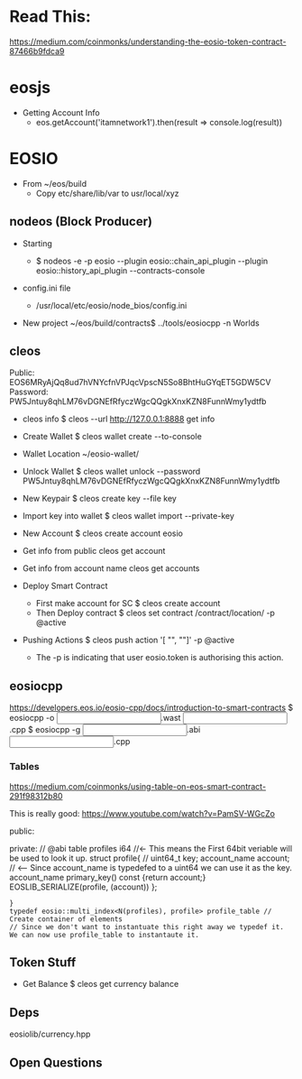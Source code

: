 # Read This:
https://medium.com/coinmonks/understanding-the-eosio-token-contract-87466b9fdca9

# eosjs 
- Getting Account Info
	- eos.getAccount('itamnetwork1').then(result => console.log(result))

# EOSIO
- From ~/eos/build
  - Copy etc/share/lib/var to usr/local/xyz

## nodeos (Block Producer)
- Starting
	- $ nodeos -e -p eosio --plugin eosio::chain_api_plugin --plugin eosio::history_api_plugin --contracts-console
- config.ini file
	- /usr/local/etc/eosio/node_bios/config.ini

- New project
~/eos/build/contracts$ ../tools/eosiocpp -n Worlds

## cleos
Public: EOS6MRyAjQq8ud7hVNYcfnVPJqcVpscN5So8BhtHuGYqET5GDW5CV
Password: PW5Jntuy8qhLM76vDGNEfRfyczWgcQQgkXnxKZN8FunnWmy1ydtfb

- cleos info
$ cleos --url http://127.0.0.1:8888 get info

- Create Wallet
$ cleos wallet create --to-console

- Wallet Location
~/eosio-wallet/

- Unlock Wallet
$ cleos wallet unlock --password PW5Jntuy8qhLM76vDGNEfRfyczWgcQQgkXnxKZN8FunnWmy1ydtfb

- New Keypair
$ cleos create key --file key

- Import key into wallet
$ cleos wallet import --private-key <PrivateKey>

- New Account
$ cleos create account eosio <AccountName> <Public>

- Get info from public
cleos get account <public>

- Get info from account name
cleos get accounts <AccName>

- Deploy Smart Contract
	- First make account for SC
		$ cleos create account <AccName> <ContractName> <Public>
	- Then Deploy contract 
		$ cleos set contract <AccName> /contract/location/ -p <AccName>@active

- Pushing Actions
$ cleos push action <ContractName> <FunctionName> '[ "<arg1>", "<arg2>"]' -p <ContractName>@active
	- The -p is indicating that user eosio.token is authorising this action. 

## eosiocpp
https://developers.eos.io/eosio-cpp/docs/introduction-to-smart-contracts
$ eosiocpp -o <input>.wast <input>.cpp
$ eosiocpp -g <input>.abi <input>.cpp

### Tables
https://medium.com/coinmonks/using-table-on-eos-smart-contract-291f98312b80

This is really good:
https://www.youtube.com/watch?v=PamSV-WGcZo

public:

private:
	// @abi table profiles i64 //<- This means the First 64bit veriable will be used to look it up.
	struct profile{
			// uint64_t key;
			account_name account; // <-- Since account_name is typedefed to a uint64 we can use it as the key.
			account_name primary_key() const {return account;}
			EOSLIB_SERIALIZE(profile, (account))
		};
		
	}
	typedef eosio::multi_index<N(profiles), profile> profile_table // Create container of elements
	// Since we don't want to instantuate this right away we typedef it. We can now use profile_table to instantaute it.


## Token Stuff
- Get Balance
$ cleos get currency balance <Contract> <AccountName>

## Deps
eosiolib/currency.hpp

## Open Questions
